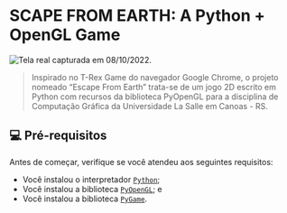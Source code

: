 # SCAPE FROM EARTH: A Python + OpenGL Game

![Tela real capturada em 08/10/2022.](https://i.imgur.com/hNQy2lQ.png)

> Inspirado no T-Rex Game do navegador Google Chrome, o projeto nomeado “Escape From Earth” trata-se de um jogo 2D escrito em Python com recursos da biblioteca PyOpenGL para a disciplina de Computação Gráfica da Universidade La Salle em Canoas - RS.

## 💻 Pré-requisitos

Antes de começar, verifique se você atendeu aos seguintes requisitos:
* Você instalou o interpretador [`Python`](https://www.python.org/);
* Você instalou a biblioteca [`PyOpenGL`](https://pypi.org/project/PyOpenGL/); e
* Você instalou a biblioteca [`PyGame`](https://www.pygame.org/).
